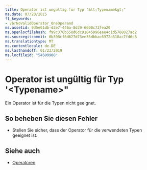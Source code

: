 ```yaml
---
title: Operator ist ungültig für Typ '&lt;Typename&gt;"
ms.date: 07/20/2015
f1_keywords:
- vbrNoValidOperator_OneOperand
ms.assetid: 9d5e01db-d3e7-446a-8d39-6600c73fea20
ms.openlocfilehash: f99c376b558d6dc91045996eae4c1d5788027ad2
ms.sourcegitcommit: 6b308cf6d627d78ee36dbbae8972a310ac7fd6c8
ms.translationtype: MT
ms.contentlocale: de-DE
ms.lasthandoff: 01/23/2019
ms.locfileid: "54699908"
---
```

# <a name="operator-is-not-valid-for-type-lttypenamegt"></a>Operator ist ungültig für Typ '&lt;Typename&gt;"
Ein Operator ist für die Typen nicht geeignet.  
  
## <a name="to-correct-this-error"></a>So beheben Sie diesen Fehler  
  
-   Stellen Sie sicher, dass der Operator für die verwendeten Typen geeignet ist.  
  
## <a name="see-also"></a>Siehe auch
- [Operatoren](../../visual-basic/language-reference/operators/index.md)
